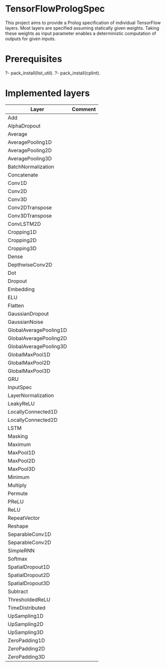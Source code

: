 # TensorFlowPrologSpec
This project aims to provide a Prolog specification of individual TensorFlow layers. Most layers are specified assuming statically given weights. Taking these weights as input parameter enables a deterministic computation of outputs for given inputs.

# Prerequisites

?- pack_install(list_util).
?- pack_install(cplint).

# Implemented layers

 | Layer | Comment |
 | --- | --- |
 |  Add|   |  
 |  AlphaDropout|   |  
 |  Average|   |   
 |  AveragePooling1D|   |  
 |  AveragePooling2D|   | 
 |  AveragePooling3D|   | 
 |  BatchNormalization|   | 
 |  Concatenate|   |    
 |  Conv1D|   |  
 |  Conv2D|   |  
 |  Conv3D|   |  
 |  Conv2DTranspose|   |  
 |  Conv3DTranspose|   |  
 |  ConvLSTM2D|   |  
 |  Cropping1D|   |
 |  Cropping2D|   |  
 |  Cropping3D|   |    
 |  Dense|   |  
 |  DepthwiseConv2D|   |  
 |  Dot|   |  
 |  Dropout|   |  
 |  Embedding|   |  
 |  ELU|   |  
 |  Flatten|   | 
 |  GaussianDropout|   |  
 |  GaussianNoise|   |   
 |  GlobalAveragePooling1D|   |  
 |  GlobalAveragePooling2D|   |  
 |  GlobalAveragePooling3D|   |  
 |  GlobalMaxPool1D|   |  
 |  GlobalMaxPool2D|   |  
 |  GlobalMaxPool3D|   | 
 |  GRU|   |    
 |  InputSpec|   | 
 |  LayerNormalization|   |  
 |  LeakyReLU|   |  
 |  LocallyConnected1D|   |  
 |  LocallyConnected2D|   |  
 |  LSTM|   |  
 |  Masking|   |  
 |  Maximum|   |  
 |  MaxPool1D|   |  
 |  MaxPool2D|   |  
 |  MaxPool3D|   |   
 |  Minimum|   |  
 |  Multiply|   |
 |  Permute|   |  
 |  PReLU|   |  
 |  ReLU|   |  
 |  RepeatVector|   | 
 |  Reshape|   |    
 |  SeparableConv1D|   |  
 |  SeparableConv2D|   | 
 |  SimpleRNN|   |  
 |  Softmax|   |  
 |  SpatialDropout1D|   |  
 |  SpatialDropout2D|   |  
 |  SpatialDropout3D|   |   
 |  Subtract|   | 
 |  ThresholdedReLU|   | 
 |  TimeDistributed|   | 
 |  UpSampling1D|   |  
 |  UpSampling2D|   |  
 |  UpSampling3D|   |  
 |  ZeroPadding1D|   |  
 |  ZeroPadding2D|   |  
 |  ZeroPadding3D|   | 



